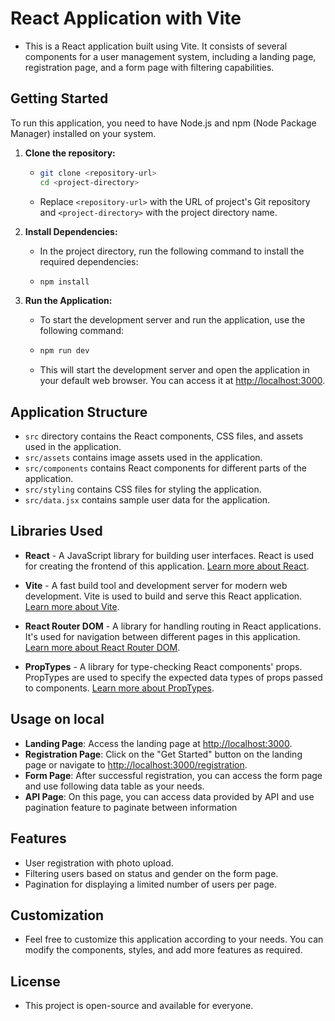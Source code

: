 # React Application with Vite

- This is a React application built using Vite. It consists of several components for a user management system, including a landing page, registration page, and a form page with filtering capabilities.

## Getting Started

To run this application, you need to have Node.js and npm (Node Package Manager) installed on your system.

1. **Clone the repository:**

   - ```bash
     git clone <repository-url>
     cd <project-directory>
     ```

   - Replace `<repository-url>` with the URL of project's Git repository and `<project-directory>` with the project directory name.

2. **Install Dependencies:**

   - In the project directory, run the following command to install the required dependencies:

   - ```bash
     npm install
     ```

3. **Run the Application:**

   - To start the development server and run the application, use the following command:

   - ```bash
     npm run dev
     ```

   - This will start the development server and open the application in your default web browser. You can access it at [http://localhost:3000](http://localhost:3000).

## Application Structure

- `src` directory contains the React components, CSS files, and assets used in the application.
- `src/assets` contains image assets used in the application.
- `src/components` contains React components for different parts of the application.
- `src/styling` contains CSS files for styling the application.
- `src/data.jsx` contains sample user data for the application.

## Libraries Used

- **React** - A JavaScript library for building user interfaces. React is used for creating the frontend of this application. [Learn more about React](https://reactjs.org/).

- **Vite** - A fast build tool and development server for modern web development. Vite is used to build and serve this React application. [Learn more about Vite](https://vitejs.dev/).

- **React Router DOM** - A library for handling routing in React applications. It's used for navigation between different pages in this application. [Learn more about React Router DOM](https://reactrouter.com/web/guides/quick-start).

- **PropTypes** - A library for type-checking React components' props. PropTypes are used to specify the expected data types of props passed to components. [Learn more about PropTypes](https://reactjs.org/docs/typechecking-with-proptypes.html).

## Usage on local

- **Landing Page**: Access the landing page at [http://localhost:3000](http://localhost:3000).
- **Registration Page**: Click on the "Get Started" button on the landing page or navigate to [http://localhost:3000/registration](http://localhost:3000/registration).
- **Form Page**: After successful registration, you can access the form page and use following data table as your needs.
- **API Page**: On this page, you can access data provided by API and use pagination feature to paginate between information

## Features

- User registration with photo upload.
- Filtering users based on status and gender on the form page.
- Pagination for displaying a limited number of users per page.

## Customization

- Feel free to customize this application according to your needs. You can modify the components, styles, and add more features as required.

## License

- This project is open-source and available for everyone.
